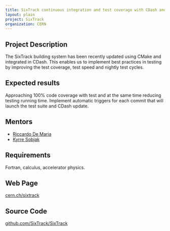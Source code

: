 ```yaml
---
title: SixTrack continuous integration and test coverage with CDash and coverity
layout: plain
project: SixTrack
organization: CERN
---
```


## Project Description
The SixTrack building system has been recently updated using CMake and
integrated in CDash. This enables us to implement best practices in testing by
improving the test coverage, test speed and nightly test cycles.

## Expected results
Approaching 100% code coverage with test and at the same time reducing testing
running time. Implement automatic triggers for each commit that will launch the
test suite and CDash update.

## Mentors

  * [Riccardo De Maria](mailto:Riccardo.De.Maria@cern.ch)
  * [Kyrre Sobjak](kyrre.ness.sjoebaek@cern.ch)

## Requirements
Fortran, calculus, accelerator physics.

## Web Page
[cern.ch/sixtrack](http://cern/sixtrack)

## Source Code 
[github.com/SixTrack/SixTrack](http://github.com/SixTrack/SixTrack)